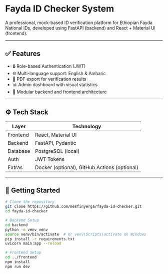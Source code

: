 # Fayda ID Checker System

A professional, mock-based ID verification platform for Ethiopian Fayda National IDs, developed using FastAPI (backend) and React + Material UI (frontend).

---

## ✅ Features

- 🔒 Role-based Authentication (JWT)
- 🌐 Multi-language support: English & Amharic
- 📄 PDF export for verification results
- 📊 Admin dashboard with visual statistics
- 🔁 Modular backend and frontend architecture

---

## ⚙️ Tech Stack

| Layer       | Technology               |
|-------------|---------------------------|
| Frontend    | React, Material UI        |
| Backend     | FastAPI, Pydantic         |
| Database    | PostgreSQL (local)        |
| Auth        | JWT Tokens                |
| Extras      | Docker (optional), GitHub Actions (optional) |

---

## 🚀 Getting Started

```bash
# Clone the repository
git clone https://github.com/mesfinyerga/fayda-id-checker.git
cd fayda-id-checker

# Backend Setup
cd backend
python -m venv venv
source venv/bin/activate  # or venv\Scripts\activate on Windows
pip install -r requirements.txt
uvicorn main:app --reload

# Frontend Setup
cd ../frontend
npm install
npm run dev
